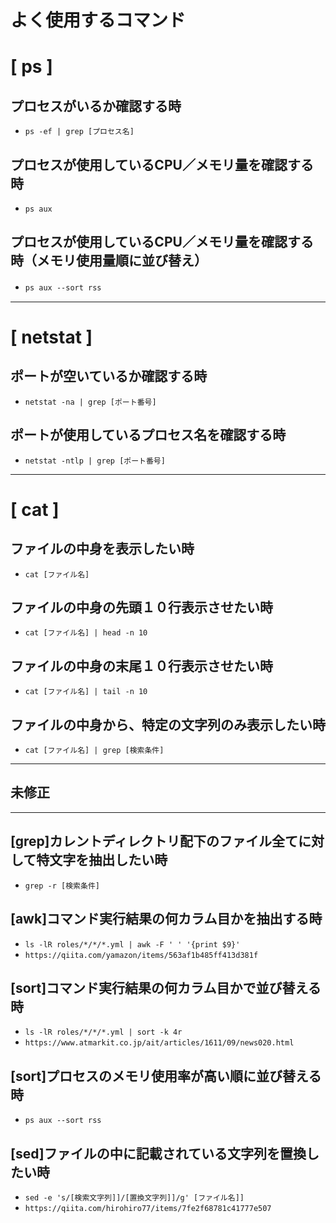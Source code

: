 # よく使用するコマンド

# [ ps ]
## プロセスがいるか確認する時
+ `ps -ef | grep [プロセス名]`

## プロセスが使用しているCPU／メモリ量を確認する時
+ `ps aux`
## プロセスが使用しているCPU／メモリ量を確認する時（メモリ使用量順に並び替え）
+ `ps aux --sort rss`　

---
# [ netstat ]
## ポートが空いているか確認する時
+ `netstat -na | grep [ポート番号]`

## ポートが使用しているプロセス名を確認する時
+ `netstat -ntlp | grep [ポート番号]`

---
# [ cat ]
## ファイルの中身を表示したい時
+ `cat [ファイル名]`
## ファイルの中身の先頭１０行表示させたい時
+ `cat [ファイル名] | head -n 10`
## ファイルの中身の末尾１０行表示させたい時
+ `cat [ファイル名] | tail -n 10`
## ファイルの中身から、特定の文字列のみ表示したい時
+ `cat [ファイル名] | grep [検索条件]`


---
未修正
---
---


## [grep]カレントディレクトリ配下のファイル全てに対して特文字を抽出したい時
+ `grep -r [検索条件]`

## [awk]コマンド実行結果の何カラム目かを抽出する時
+ `ls -lR roles/*/*/*.yml | awk -F ' ' '{print $9}'`
+ `https://qiita.com/yamazon/items/563af1b485ff413d381f`

## [sort]コマンド実行結果の何カラム目かで並び替える時
+ `ls -lR roles/*/*/*.yml | sort -k 4r`
+ `https://www.atmarkit.co.jp/ait/articles/1611/09/news020.html`

## [sort]プロセスのメモリ使用率が高い順に並び替える時
+ `ps aux --sort rss`

## [sed]ファイルの中に記載されている文字列を置換したい時
+ `sed -e 's/[検索文字列]]/[置換文字列]]/g' [ファイル名]]`
+ `https://qiita.com/hirohiro77/items/7fe2f68781c41777e507`


